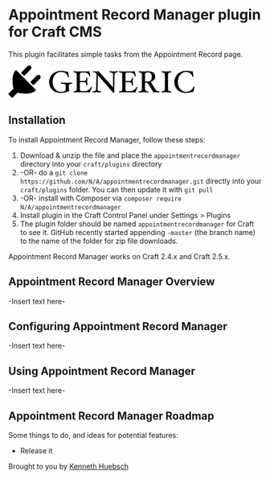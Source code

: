 # Appointment Record Manager plugin for Craft CMS

This plugin facilitates simple tasks from the Appointment Record page.

![Screenshot](resources/screenshots/plugin_logo.png)

## Installation

To install Appointment Record Manager, follow these steps:

1. Download & unzip the file and place the `appointmentrecordmanager` directory into your `craft/plugins` directory
2.  -OR- do a `git clone https://github.com/N/A/appointmentrecordmanager.git` directly into your `craft/plugins` folder.  You can then update it with `git pull`
3.  -OR- install with Composer via `composer require N/A/appointmentrecordmanager`
4. Install plugin in the Craft Control Panel under Settings > Plugins
5. The plugin folder should be named `appointmentrecordmanager` for Craft to see it.  GitHub recently started appending `-master` (the branch name) to the name of the folder for zip file downloads.

Appointment Record Manager works on Craft 2.4.x and Craft 2.5.x.

## Appointment Record Manager Overview

-Insert text here-

## Configuring Appointment Record Manager

-Insert text here-

## Using Appointment Record Manager

-Insert text here-

## Appointment Record Manager Roadmap

Some things to do, and ideas for potential features:

* Release it

Brought to you by [Kenneth Huebsch](https://puffin.dev)

